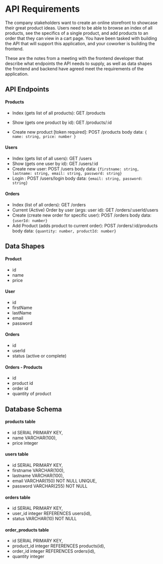 # API Requirements

The company stakeholders want to create an online storefront to showcase their great product ideas. Users need to be able to browse an index of all products, see the specifics of a single product, and add products to an order that they can view in a cart page. You have been tasked with building the API that will support this application, and your coworker is building the frontend.

These are the notes from a meeting with the frontend developer that describe what endpoints the API needs to supply, as well as data shapes the frontend and backend have agreed meet the requirements of the application.

## API Endpoints

#### Products

- Index (gets list of all products): GET /products

- Show (gets one product by id): GET /products/:id

- Create new product [token required]: POST /products
  body data: `{ name: string, price: number }`

#### Users

- Index (gets list of all users): GET /users
- Show (gets one user by id): GET /users/:id
- Create new user: POST /users
  body data: `{firstname: string, lastname: string, email: string, password: string}`
- Login : POST /users/login
  body data: `{email: string, password: string}`

#### Orders

- Index (list of all orders): GET /orders
- Current (Active) Order by user (args: user id): GET /orders/:userId/users
- Create (create new order for specific user): POST /orders
  body data: `{userId: number}`
- Add Product (adds product to current order): POST /orders/:id/products
  body data: `{quantity: number, productId: number}`

## Data Shapes

#### Product

- id
- name
- price

#### User

- id
- firstName
- lastName
- email
- password

#### Orders

- id
- userId
- status (active or complete)

#### Orders - Products

- id
- product id
- order id
- quantity of product

## Database Schema

#### products table

- id SERIAL PRIMARY KEY,
- name VARCHAR(100),
- price integer

#### users table

- id SERIAL PRIMARY KEY,
- firstname VARCHAR(100),
- lastname VARCHAR(100),
- email VARCHAR(150) NOT NULL UNIQUE,
- password VARCHAR(255) NOT NULL

#### orders table

- id SERIAL PRIMARY KEY,
- user_id integer REFERENCES users(id),
- status VARCHAR(10) NOT NULL

#### order_products table

- id SERIAL PRIMARY KEY,
- product_id integer REFERENCES products(id),
- order_id integer REFERENCES orders(id),
- quantity integer
